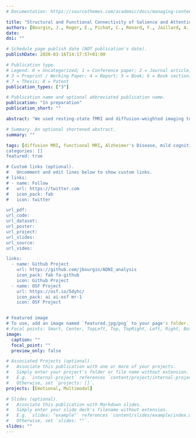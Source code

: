 ```yaml
---
# Documentation: https://sourcethemes.com/academic/docs/managing-content/

title: "Structural and Functional Connectivity of Salience and Attentional Networks in Alzheimer’s Disease"
authors: [Bourgin, J., Roger, E., Pichat, C., Renard, F., Jaillard, A., Cousin, E., Silvert, L., Baciu, M., \& Hot, P.]
date:
doi: ""

# Schedule page publish date (NOT publication's date).
publishDate: 2020-03-16T14:17:57+01:00

# Publication type.
# Legend: 0 = Uncategorized; 1 = Conference paper; 2 = Journal article;
# 3 = Preprint / Working Paper; 4 = Report; 5 = Book; 6 = Book section;
# 7 = Thesis; 8 = Patent
publication_types: ["3"]

# Publication name and optional abbreviated publication name.
publication: "In preparation"
publication_short: ""

abstract: "We used resting-state fMRI and diffusion-weighted imaging to investigate changes in attention-related and salience networks in mild cognitive impairment and Alzheimer's disease. Resting-state fMRI data of 37 patients with Alzheimer's disease, 50 patients with mild cognitive impairment and 34 healthy older controls, and diffusion-weighted imaging data of 33 patients with Alzheimer's disease, 31 patients with mild cognitive impairment and 16 healthy older controls from the Alzheimer's disease Neuroimaging Initiative were analyzed. Compared with healthy older controls, patients with Alzheimer's disease mainly showed (a) decreased resting-state functional connectivity in attentional networks, between the anterior cingulate cortex and attentional networks, and between the anterior cingulate cortex and the amygdala, (b) increased resting-state functional connectivity between parts of the orbitofrontal cortex, (c) decreased structural connectivity within the parietal, occipital and frontal lobes, between the limbic areas (anterior cingulate cortex and insula) and the frontal lobe, and between the amygdala and the insula. In contrast, patients with mild cognitive impairment showed decreased resting-state functional connectivity in the attentional networks exclusively, and increased structural connectivity (as reflected by fractional anisotropy) in limbic and frontal areas."

# Summary. An optional shortened abstract.
summary: ""

tags: [diffusion MRI, functional MRI, Alzheimer's Disease, mild cognitive impairment, attention networks]
categories: []
featured: true

# Custom links (optional).
#   Uncomment and edit lines below to show custom links.
# links:
# - name: Follow
#   url: https://twitter.com
#   icon_pack: fab
#   icon: twitter

url_pdf:
url_code:
url_dataset:
url_poster:
url_project:
url_slides:
url_source:
url_video:

links:
  - name: Github Project
    url: https://github.com/jbourgin/ADNI_analysis
    icon_pack: fab fa-github
    icon: Github Project
  - name: OSF Project
    url: https://osf.io/5dyhc/
    icon_pack: ai ai-osf mr-1
    icon: OSF Project


# Featured image
# To use, add an image named `featured.jpg/png` to your page's folder.
# Focal points: Smart, Center, TopLeft, Top, TopRight, Left, Right, BottomLeft, Bottom, BottomRight.
image:
  caption: ""
  focal_point: ""
  preview_only: false

# Associated Projects (optional).
#   Associate this publication with one or more of your projects.
#   Simply enter your project's folder or file name without extension.
#   E.g. `internal-project` references `content/project/internal-project/index.md`.
#   Otherwise, set `projects: []`.
projects: [Emotional, Multimodal]

# Slides (optional).
#   Associate this publication with Markdown slides.
#   Simply enter your slide deck's filename without extension.
#   E.g. `slides: "example"` references `content/slides/example/index.md`.
#   Otherwise, set `slides: ""`.
slides: ""
---
```

